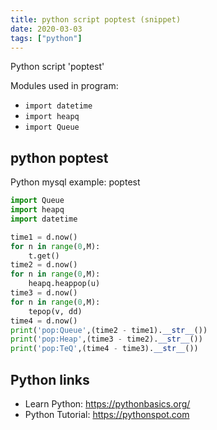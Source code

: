 ```yaml
---
title: python script poptest (snippet)
date: 2020-03-03
tags: ["python"]
---
```

Python script 'poptest'


Modules used in program: 
* `import datetime`
* `import heapq`
* `import Queue`

## python poptest

Python mysql example: poptest

```python
import Queue
import heapq
import datetime

time1 = d.now()
for n in range(0,M):
    t.get()
time2 = d.now()
for n in range(0,M):
    heapq.heappop(u)
time3 = d.now()
for n in range(0,M):
    tepop(v, dd)
time4 = d.now()
print('pop:Queue',(time2 - time1).__str__())
print('pop:Heap',(time3 - time2).__str__())
print('pop:TeQ',(time4 - time3).__str__())


```

## Python links

- Learn Python: https://pythonbasics.org/
- Python Tutorial: https://pythonspot.com
